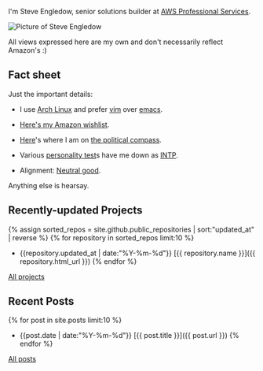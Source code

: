 I'm Steve Engledow, senior solutions builder at [AWS Professional Services](https://aws.amazon.com/professional-services/).

![Picture of Steve Engledow](https://static.offend.me.uk/media/images/me-real-small.jpg)

All views expressed here are my own and don't necessarily reflect Amazon's :)

## Fact sheet

Just the important details:

* I use [Arch Linux](https://www.archlinux.org/) and prefer [vim](https://www.vim.org/) over [emacs](http://www.wikivs.com/wiki/Vim_vs_Emacs).

* [Here's my Amazon wishlist](http://www.amazon.co.uk/registry/wishlist/12CD3CY66XFWK).

* [Here](https://www.politicalcompass.org/printablegraph?ec=-4.75&soc=-4.56)'s where I am on [the political compass](https://www.politicalcompass.org/).

* Various [personality test](https://en.wikipedia.org/wiki/Myers%E2%80%93Briggs_Type_Indicator)s have me down as [INTP](https://en.wikipedia.org/wiki/INTP).

* Alignment: [Neutral good](https://en.wikipedia.org/wiki/Alignment_(Dungeons_%26_Dragons)#Neutral_good).

Anything else is hearsay.

## Recently-updated Projects

{% assign sorted_repos = site.github.public_repositories | sort:"updated_at" | reverse %}
{% for repository in sorted_repos limit:10 %}
* <span class="post-meta">{{repository.updated_at | date:"%Y-%m-%d"}}</span> [{{ repository.name }}]({{ repository.html_url }})
{% endfor %}

[All projects](/projects/)

## Recent Posts

{% for post in site.posts limit:10 %}
* <span class="post-meta">{{post.date | date:"%Y-%m-%d"}}</span> [{{ post.title }}]({{ post.url }})
{% endfor %}

[All posts](/posts/)

